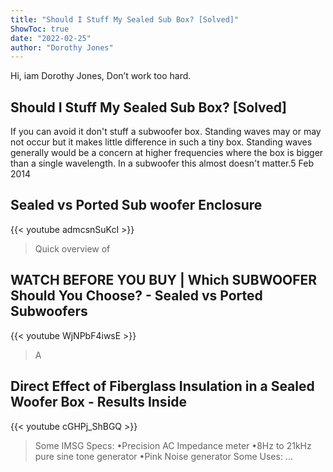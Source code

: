```yaml
---
title: "Should I Stuff My Sealed Sub Box? [Solved]"
ShowToc: true 
date: "2022-02-25"
author: "Dorothy Jones" 
---
```


Hi, iam Dorothy Jones, Don’t work too hard.
## Should I Stuff My Sealed Sub Box? [Solved]
If you can avoid it don't stuff a subwoofer box. Standing waves may or may not occur but it makes little difference in such a tiny box. Standing waves generally would be a concern at higher frequencies where the box is bigger than a single wavelength. In a subwoofer this almost doesn't matter.5 Feb 2014

## Sealed vs Ported Sub woofer Enclosure
{{< youtube admcsnSuKcI >}}
>Quick overview of 

## WATCH BEFORE YOU BUY | Which SUBWOOFER Should You Choose? - Sealed vs Ported Subwoofers
{{< youtube WjNPbF4iwsE >}}
>A 

## Direct Effect of Fiberglass Insulation in a Sealed Woofer Box - Results Inside
{{< youtube cGHPj_ShBGQ >}}
>Some IMSG Specs: •Precision AC Impedance meter •8Hz to 21kHz pure sine tone generator •Pink Noise generator Some Uses: ...


